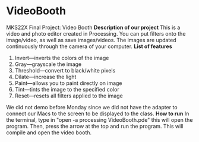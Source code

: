 # VideoBooth
MKS22X Final Project: Video Booth </n>
<b>Description of our project </b> </n>
    This is a video and photo editor created in Processing. You can put filters onto the image/video, as well as save images/videos. The images are updated continuously through the camera of your computer. </n>
<b>List of features </b> </n>
<ol>
  <li> Invert—inverts the colors of the image</li>
  <li> Gray—grayscale the image</li>
  <li> Threshold—convert to black/white pixels </li>
  <li> Dilate—increase the light </li>
  <li> Paint—allows you to paint directly on image</li>
  <li> Tint—tints the image to the specified color</li>
  <li> Reset—resets all filters applied to the image </li>
</ol>  </n>
We did not demo before Monday since we did not have the adapter to connect our Macs to the screen to be displayed to the class. </n> </n>
<b>How to run</b></n>
In the terminal, type in "open -a processing VideoBooth.pde" this will open the program. Then, press the arrow at the top and run the program. This will compile and open the video booth.
